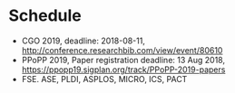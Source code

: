 # Schedule
- CGO 2019, deadline: 2018-08-11, http://conference.researchbib.com/view/event/80610
- PPoPP 2019, Paper registration deadline: 13 Aug 2018, https://ppopp19.sigplan.org/track/PPoPP-2019-papers 
- FSE. ASE, PLDI, ASPLOS, MICRO, ICS, PACT
